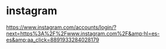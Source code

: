 # instagram
https://www.instagram.com/accounts/login/?next=https%3A%2F%2Fwww.instagram.com%2F&amp;hl=es-es&amp;aa_click=8891933284028179
